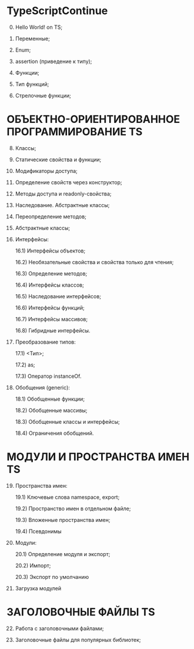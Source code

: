 # TypeScriptContinue 

0) Hello World! on TS;

1) Переменные;

2) Enum;

4) assertion (приведение к типу);

5) Функции;

6) Тип функций;

7) Стрелочные функции;

# ОБЪЕКТНО-ОРИЕНТИРОВАННОЕ ПРОГРАММИРОВАНИЕ TS

8) Классы;

9) Статические свойства и функции; 

10) Модификаторы доступа;

11) Определение свойств через конструктор;

12) Методы доступа и readonly-свойства;

13) Наследование. Абстрактные классы;

14) Переопределение методов;

15) Абстрактные классы;

16) Интерфейсы:

	16.1) Интерфейсы объектов;

	16.2) Необязательные свойства и свойства только для чтения;

	16.3) Определение методов;

	16.4) Интерфейсы классов;

	16.5) Наследование интерфейсов;

	16.6) Интерфейсы функций;

	16.7) Интерфейсы массивов;

	16.8) Гибридные интерфейсы.

17) Преобразование типов:
	
	17.1) <Тип>;

	17.2) as;

	17.3) Оператор instanceOf.

18) Обобщения (generic):

	18.1) Обобщенные функции;
	
	18.2) Обобщенные массивы;

	18.3) Обобщенные классы и интерфейсы;

	18.4) Ограничения обобщений.

# МОДУЛИ И ПРОСТРАНСТВА ИМЕН TS

19) Пространства имен:

	19.1) Ключевые слова namespace, export;

	19.2) Пространство имен в отдельном файле;

	19.3) Вложенные пространства имен;

	19.4) Псевдонимы

20) Модули:

	20.1) Определение модуля и экспорт;

	20.2) Импорт;

	20.3) Экспорт по умолчанию

21) Загрузка модулей

# ЗАГОЛОВОЧНЫЕ ФАЙЛЫ TS

22) Работа с заголовочными файлами;

23) Заголовочные файлы для популярных библиотек;